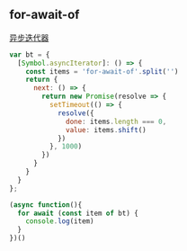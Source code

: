 ## for-await-of

[异步迭代器](http://esnext.justjavac.com/proposal/async-iteration.html)

```js
var bt = {
  [Symbol.asyncIterator]: () => {
    const items = 'for-await-of'.split('')
    return {
      next: () => {
        return new Promise(resolve => {
          setTimeout(() => {
            resolve({
              done: items.length === 0,
              value: items.shift()
            })
          }, 1000)
        })
      }
    }
  }
};

(async function(){
  for await (const item of bt) {
    console.log(item)
  }
})()

```

